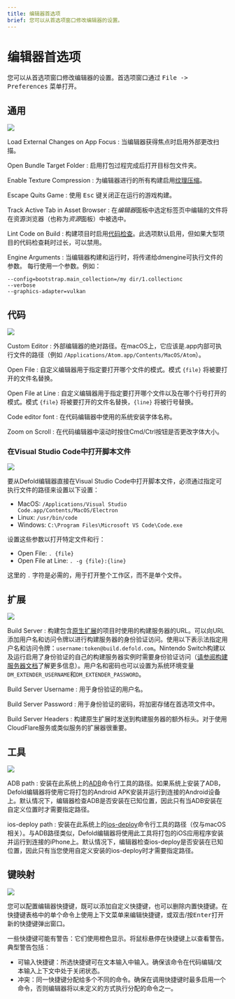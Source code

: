 ```yaml
---
title: 编辑器首选项
brief: 您可以从首选项窗口修改编辑器的设置。
---
```


# 编辑器首选项

您可以从首选项窗口修改编辑器的设置。首选项窗口通过 <kbd>File -> Preferences</kbd> 菜单打开。

## 通用

![](images/editor/preferences_general.png)

Load External Changes on App Focus
: 当编辑器获得焦点时启用外部更改扫描。

Open Bundle Target Folder
: 启用打包过程完成后打开目标包文件夹。

Enable Texture Compression
: 为编辑器进行的所有构建启用[纹理压缩](/manuals/texture-profiles)。

Escape Quits Game
: 使用 <kbd>Esc</kbd> 键关闭正在运行的游戏构建。

Track Active Tab in Asset Browser
: 在*编辑器*面板中选定标签页中编辑的文件将在资源浏览器（也称为*资源*面板）中被选中。

Lint Code on Build
: 构建项目时启用[代码检查](/manuals/writing-code/#linting-configuration)。此选项默认启用，但如果大型项目的代码检查耗时过长，可以禁用。

Engine Arguments
: 当编辑器构建和运行时，将传递给dmengine可执行文件的参数。
每行使用一个参数。例如：
```
--config=bootstrap.main_collection=/my dir/1.collectionc
--verbose
--graphics-adapter=vulkan
```


## 代码

![](images/editor/preferences_code.png)

Custom Editor
: 外部编辑器的绝对路径。在macOS上，它应该是.app内部可执行文件的路径（例如 `/Applications/Atom.app/Contents/MacOS/Atom`）。

Open File
: 自定义编辑器用于指定要打开哪个文件的模式。模式 `{file}` 将被要打开的文件名替换。

Open File at Line
: 自定义编辑器用于指定要打开哪个文件以及在哪个行号打开的模式。模式 `{file}` 将被要打开的文件名替换，`{line}` 将被行号替换。

Code editor font
: 在代码编辑器中使用的系统安装字体名称。

Zoom on Scroll
: 在代码编辑器中滚动时按住Cmd/Ctrl按钮是否更改字体大小。


### 在Visual Studio Code中打开脚本文件

![](images/editor/preferences_vscode.png)

要从Defold编辑器直接在Visual Studio Code中打开脚本文件，必须通过指定可执行文件的路径来设置以下设置：

- MacOS: `/Applications/Visual Studio Code.app/Contents/MacOS/Electron`
- Linux: `/usr/bin/code`
- Windows: `C:\Program Files\Microsoft VS Code\Code.exe`

设置这些参数以打开特定文件和行：

- Open File: `. {file}`
- Open File at Line: `. -g {file}:{line}`

这里的 `.` 字符是必需的，用于打开整个工作区，而不是单个文件。


## 扩展

![](images/editor/preferences_extensions.png)

Build Server
: 构建包含[原生扩展](/manuals/extensions)的项目时使用的构建服务器的URL。可以向URL添加用户名和访问令牌以进行构建服务器的身份验证访问。使用以下表示法指定用户名和访问令牌：`username:token@build.defold.com`。Nintendo Switch构建以及运行启用了身份验证的自己的构建服务器实例时需要身份验证访问（[请参阅构建服务器文档](https://github.com/defold/extender/blob/dev/README_SECURITY.md)了解更多信息）。用户名和密码也可以设置为系统环境变量`DM_EXTENDER_USERNAME`和`DM_EXTENDER_PASSWORD`。

Build Server Username
: 用于身份验证的用户名。

Build Server Password
: 用于身份验证的密码，将加密存储在首选项文件中。

Build Server Headers
: 构建原生扩展时发送到构建服务器的额外标头。对于使用CloudFlare服务或类似服务的扩展器很重要。

## 工具

![](images/editor/preferences_tools.png)

ADB path
: 安装在此系统上的[ADB](https://developer.android.com/tools/adb)命令行工具的路径。如果系统上安装了ADB，Defold编辑器将使用它将打包的Android APK安装并运行到连接的Android设备上。默认情况下，编辑器检查ADB是否安装在已知位置，因此只有当ADB安装在自定义位置时才需要指定路径。

ios-deploy path
: 安装在此系统上的[ios-deploy](https://github.com/ios-control/ios-deploy)命令行工具的路径（仅与macOS相关）。与ADB路径类似，Defold编辑器将使用此工具将打包的iOS应用程序安装并运行到连接的iPhone上。默认情况下，编辑器检查ios-deploy是否安装在已知位置，因此只有当您使用自定义安装的ios-deploy时才需要指定路径。

## 键映射

![](images/editor/preferences_keymap.png)

您可以配置编辑器快捷键，既可以添加自定义快捷键，也可以删除内置快捷键。在快捷键表格中的单个命令上使用上下文菜单来编辑快捷键，或双击/按<kbd>Enter</kbd>打开新的快捷键弹出窗口。

一些快捷键可能有警告：它们使用橙色显示。将鼠标悬停在快捷键上以查看警告。典型警告包括：
- 可输入快捷键：所选快捷键可在文本输入中输入。确保该命令在代码编辑/文本输入上下文中处于关闭状态。
- 冲突：同一快捷键分配给多个不同的命令。确保在调用快捷键时最多启用一个命令，否则编辑器将以未定义的方式执行分配的命令之一。